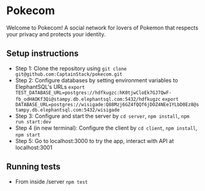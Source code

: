 # Pokecom
Welcome to Pokecom! A social network for lovers of Pokemon that respects your privacy and protects your identity.

## Setup instructions
* Step 1: Clone the repository using `git clone git@github.com:CaptainStack/pokecom.git`
* Step 2: Configure databases by setting environment variables to ElephantSQL's URLs
  `export TEST_DATABASE_URL=postgres://hdfkugzc:hK0tjwCloEk7GJ7QwF-fb_odHAOKf3Qi@stampy.db.elephantsql.com:5432/hdfkugzc`
  `export DATABASE_URL=postgres://wisigade:Q88Mzj6GZ4fQQf6jDOZ4NEe1YLbD0Ez8@stampy.db.elephantsql.com:5432/wisigade`
* Step 3: Configure and start the server by `cd server`, `npm install`, `npm run start:dev`
* Step 4 (in new terminal): Configure the client by `cd client`, `npm install`, `npm start`
* Step 5: Go to localhost:3000 to try the app, interact with API at localhost:3001

## Running tests
* From inside /server `npm test`
